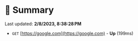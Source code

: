 # 📖 Summary
Last updated: **2/8/2023, 8:38:28 PM**

- `GET` [https://google.com](https://google.com) - **Up** (199ms)
